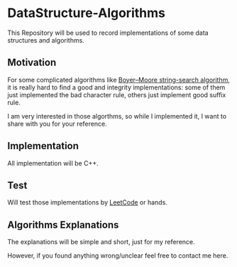 # DataStructure-Algorithms

This Repository will be used to record implementations of some data structures and algorithms.

## Motivation

For some complicated algorithms like [Boyer–Moore string-search algorithm](https://en.wikipedia.org/wiki/Boyer%E2%80%93Moore_string-search_algorithm), it is really hard to find a good and integrity implementations: some of them just implemented the bad character rule, others just implement good suffix rule. 

I am very interested in those algorthms, so while I implemented it, I want to share with you for your reference.

## Implementation

All implementation will be C++.

## Test

Will test those implementations by [LeetCode](https://leetcode.com/) or hands.

## Algorithms Explanations

The explanations will be simple and short, just for my reference.

However, if you found anything wrong/unclear feel free to contact me here.
